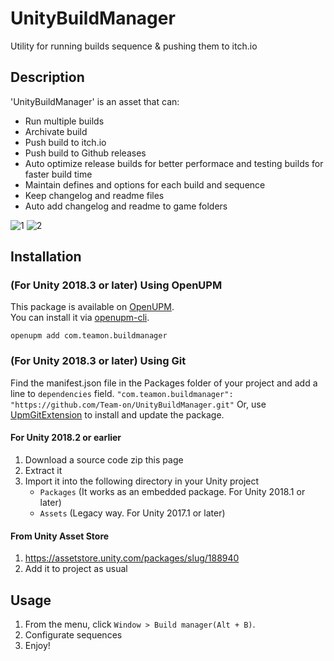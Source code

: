 # UnityBuildManager
Utility for running builds sequence &amp; pushing them to itch.io

## Description
'UnityBuildManager' is an asset that can:
 * Run multiple builds
 * Archivate build
 * Push build to itch.io
 * Push build to Github releases
 * Auto optimize release builds for better performace and testing builds for faster build time
 * Maintain defines and options for each build and sequence
 * Keep changelog and readme files
 * Auto add changelog and readme to game folders

![1](https://user-images.githubusercontent.com/30273693/107130827-f99dea80-68d9-11eb-877c-d0240f9ff8ad.png)
![2](https://user-images.githubusercontent.com/30273693/107130826-f86cbd80-68d9-11eb-8e64-586213253870.png)


## Installation
### (For Unity 2018.3 or later) Using OpenUPM  
This package is available on [OpenUPM](https://openupm.com).  
You can install it via [openupm-cli](https://github.com/openupm/openupm-cli).  
```
openupm add com.teamon.buildmanager
```

### (For Unity 2018.3 or later) Using Git
Find the manifest.json file in the Packages folder of your project and add a line to `dependencies` field.
`"com.teamon.buildmanager": "https://github.com/Team-on/UnityBuildManager.git"`
Or, use [UpmGitExtension](https://github.com/mob-sakai/UpmGitExtension) to install and update the package.

#### For Unity 2018.2 or earlier
1. Download a source code zip this page
2. Extract it
3. Import it into the following directory in your Unity project
   - `Packages` (It works as an embedded package. For Unity 2018.1 or later)
   - `Assets` (Legacy way. For Unity 2017.1 or later)
   
#### From Unity Asset Store
1. https://assetstore.unity.com/packages/slug/188940
2. Add it to project as usual


## Usage
1. From the menu, click `Window > Build manager(Alt + B)`.
2. Configurate sequences
3. Enjoy!
